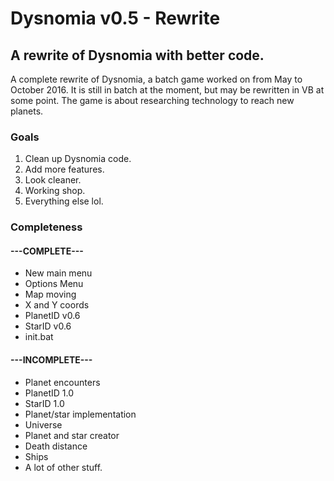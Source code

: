 # Dysnomia v0.5 - Rewrite


## A rewrite of Dysnomia with better code.

A complete rewrite of Dysnomia, a batch game worked on from May to October 2016. It is still in batch at the moment, but may be rewritten in VB at some point. The game is about researching technology to reach new planets.

### Goals

1. Clean up Dysnomia code.
2. Add more features.
3. Look cleaner.
4. Working shop.
5. Everything else lol.

### Completeness

#### ---COMPLETE---
- New main menu 
- Options Menu
- Map moving
- X and Y coords
- PlanetID v0.6
- StarID v0.6
- init.bat

#### ---INCOMPLETE---
- Planet encounters
- PlanetID 1.0
- StarID 1.0
- Planet/star implementation
- Universe
- Planet and star creator
- Death distance
- Ships
- A lot of other stuff. 


